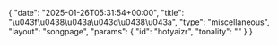 {
    "date": "2025-01-26T05:31:54+00:00",
    "title": "\u043f\u0438\u043a\u043d\u0438\u043a",
    "type": "miscellaneous",
    "layout": "songpage",
    "params": {
        "id": "hotyaizr",
        "tonality": ""
    }
}